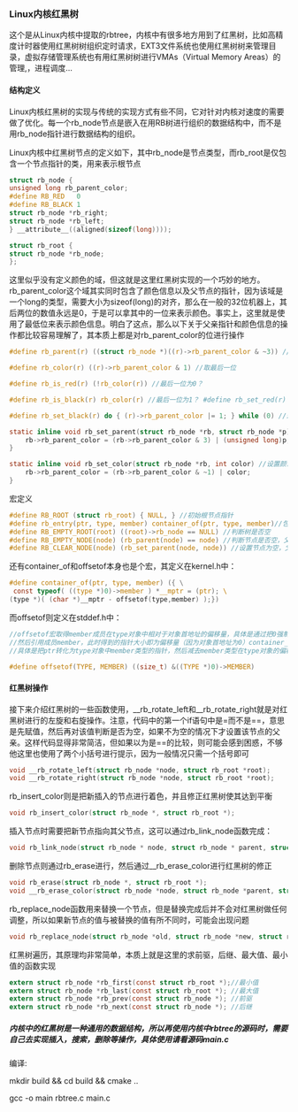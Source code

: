 ### Linux内核红黑树
这个是从Linux内核中提取的rbtree，内核中有很多地方用到了红黑树，比如高精度计时器使用红黑树树组织定时请求，EXT3文件系统也使用红黑树树来管理目录，虚拟存储管理系统也有用红黑树树进行VMAs（Virtual Memory Areas）的管理,，进程调度…

#### 结构定义

Linux内核红黑树的实现与传统的实现方式有些不同，它对针对内核对速度的需要做了优化。每一个rb_node节点是嵌入在用RB树进行组织的数据结构中，而不是用rb_node指针进行数据结构的组织。

Linux内核中红黑树节点的定义如下，其中rb_node是节点类型，而rb_root是仅包含一个节点指针的类，用来表示根节点
```c
struct rb_node { 	
unsigned long rb_parent_color; 
#define	RB_RED	 0 
#define	RB_BLACK 1 	
struct rb_node *rb_right; 	
struct rb_node *rb_left; 
} __attribute__((aligned(sizeof(long)))); 

struct rb_root { 	
struct rb_node *rb_node; 
};
```

这里似乎没有定义颜色的域，但这就是这里红黑树实现的一个巧妙的地方。rb_parent_color这个域其实同时包含了颜色信息以及父节点的指针，因为该域是一个long的类型，需要大小为sizeof(long)的对齐，那么在一般的32位机器上，其后两位的数值永远是0，于是可以拿其中的一位来表示颜色。事实上，这里就是使用了最低位来表示颜色信息。明白了这点，那么以下关于父亲指针和颜色信息的操作都比较容易理解了，其本质上都是对rb_parent_color的位进行操作
```c
#define rb_parent(r) ((struct rb_node *)((r)->rb_parent_color & ~3)) //低两位清0

#define rb_color(r) ((r)->rb_parent_color & 1) //取最后一位 

#define rb_is_red(r) (!rb_color(r)) //最后一位为0？ 

#define rb_is_black(r) rb_color(r) //最后一位为1？ #define rb_set_red(r) do { (r)->rb_parent_color &= ~1; } while (0) //最后一位置0 

#define rb_set_black(r) do { (r)->rb_parent_color |= 1; } while (0) //最后一位置1 

static inline void rb_set_parent(struct rb_node *rb, struct rb_node *p) //设置父节点 {
 	rb->rb_parent_color = (rb->rb_parent_color & 3) | (unsigned long)p; 
} 

static inline void rb_set_color(struct rb_node *rb, int color) //设置颜色 {
 	rb->rb_parent_color = (rb->rb_parent_color & ~1) | color; 
}
```
宏定义
```c
#define RB_ROOT	(struct rb_root) { NULL, } //初始根节点指针 
#define rb_entry(ptr, type, member) container_of(ptr, type, member)//包含ptr的结构体指针 
#define RB_EMPTY_ROOT(root) ((root)->rb_node == NULL) //判断树是否空 
#define RB_EMPTY_NODE(node) (rb_parent(node) == node) //判断节点是否空，父节点是否等于自身 
#define RB_CLEAR_NODE(node) (rb_set_parent(node, node)) //设置节点为空，父节点等于自身
```
还有container_of和offsetof本身也是个宏，其定义在kernel.h中：
```c
#define container_of(ptr, type, member) ({ \
 const typeof( ((type *)0)->member ) *__mptr = (ptr); \ 
(type *)( (char *)__mptr - offsetof(type,member) );})
```
而offsetof则定义在stddef.h中：
```c
//offsetof宏取得member成员在type对象中相对于对象首地址的偏移量，具体是通过把0强制转化成为type类型指针，
//然后引用成员member，此时得到的指针大小即为偏移量（因为对象首地址为0）container_of宏取得包含ptr的数据结构的指针
//具体是把ptr转化为type对象中member类型的指针，然后减去member类型在type对象的偏移量得到type对象的首地址

#define offsetof(TYPE, MEMBER) ((size_t) &((TYPE *)0)->MEMBER)
```

#### 红黑树操作

接下来介绍红黑树的一些函数使用，__rb_rotate_left和__rb_rotate_right就是对红黑树进行的左旋和右旋操作。注意，代码中的第一个if语句中是=而不是==，意思是先赋值，然后再对该值判断是否为空，如果不为空的情况下才设置该节点的父亲。这样代码显得非常简洁，但如果以为是==的比较，则可能会感到困惑，不够他这里也使用了两个小括号进行提示，因为一般情况只需一个括号即可
```c
void __rb_rotate_left(struct rb_node *node, struct rb_root *root); 
void __rb_rotate_right(struct rb_node *node, struct rb_root *root);
```
rb_insert_color则是把新插入的节点进行着色，并且修正红黑树使其达到平衡
```c
void rb_insert_color(struct rb_node *, struct rb_root *);
```
插入节点时需要把新节点指向其父节点，这可以通过rb_link_node函数完成：
```c
void rb_link_node(struct rb_node * node, struct rb_node * parent, struct rb_node ** rb_link);
```

删除节点则通过rb_erase进行，然后通过__rb_erase_color进行红黑树的修正
```c
void rb_erase(struct rb_node *, struct rb_root *);
void __rb_erase_color(struct rb_node *node, struct rb_node *parent, struct rb_root *root);

```
rb_replace_node函数用来替换一个节点，但是替换完成后并不会对红黑树做任何调整，所以如果新节点的值与被替换的值有所不同时，可能会出现问题
```c
void rb_replace_node(struct rb_node *old, struct rb_node *new, struct rb_root *tree);

```
红黑树遍历，其原理均非常简单，本质上就是这里的求前驱，后继、最大值、最小值的函数实现
```c
extern struct rb_node *rb_first(const struct rb_root *);//最小值 
extern struct rb_node *rb_last(const struct rb_root *); //最大值
extern struct rb_node *rb_prev(const struct rb_node *); //前驱 
extern struct rb_node *rb_next(const struct rb_node *); //后继 

```
##### 内核中的红黑树是一种通用的数据结构，所以再使用内核中rbtree的源码时，需要自己去实现插入，搜索，删除等操作，具体使用请看源码main.c

编译: 

mkdir build && cd build && cmake ..

gcc -o main rbtree.c main.c
